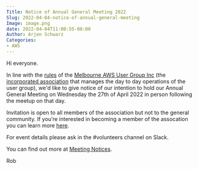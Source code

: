 ```yaml
---
Title: Notice of Annual General Meeting 2022
Slug: 2022-04-04-notice-of-annual-general-meeting
Image: image.png
date: 2022-04-04T11:00:55-08:00
Author: Arjen Schwarz
Categories:
- AWS
---
```


Hi everyone.

In line with the [rules](/association/rules/) of the [Melbourne AWS User Group Inc](/association/) (the [incorporated association](https://www.consumer.vic.gov.au/clubs-and-fundraising/incorporated-associations) that manages the day to day operations of the user group), we'd like to give notice of our intention to hold our Annual General Meeting on Wednesday the 27th of April 2022 in person following the meetup on that day.

Invitation is open to all members of the association but not to the general community. If you’re interested in becoming a member of the assocation you can learn more [here](/association/members#becoming-a-member).

For event details please ask in the #volunteers channel on Slack.

You can find out more at [Meeting Notices](/association/notices).

Rob
